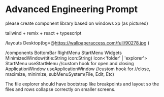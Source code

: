 # Advanced Engineering Prompt

please create component library based on windows xp (as pictured)

tailwind + remix + react + typescript

/layouts
Desktop(bg=@https://wallpaperaccess.com/full/90278.jpg )

/components
BottomBar
RightMenu
StartMenu
Widgets
MinimizedWindow(title:String icon:String)
Icon<'folder' | 'explorer'>
StartMenu
useStartMenu //custom hook for open and closing
ApplicationWindow
useApplicationWindow //custom hook for
//close, maximize, minimize, subMenuSystem(File, Edit, Etc)

The file explorer should have bootstrap like breakpoints and layout so the files and rows collapse correctly on smaller screens.
